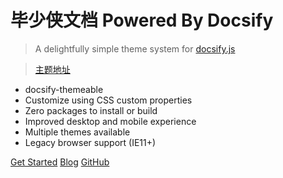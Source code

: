 <!-- 封面页 -->
# 毕少侠文档 Powered By Docsify

> A delightfully simple theme system for [docsify.js](https://docsify.js.org)

> [主题地址](https://github.com/jhildenbiddle/docsify-themeable)

- docsify-themeable
- Customize using CSS custom properties
- Zero packages to install or build
- Improved desktop and mobile experience
- Multiple themes available
- Legacy browser support (IE11+)

[Get Started](guide/index.md)
[Blog](https://geekswg.js.cool/)
[GitHub](https://gavinblog.github.io/docs/)
